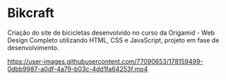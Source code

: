 # Bikcraft
 Criação do site de bicicletas desenvolvido no curso da Origamid - Web Design Completo utilizando HTML, CSS e JavaScript, projeto em fase de desenvolvimento.


https://user-images.githubusercontent.com/77090653/178159499-0dbb9987-a0df-4a79-b03c-4dd1fa64253f.mp4

